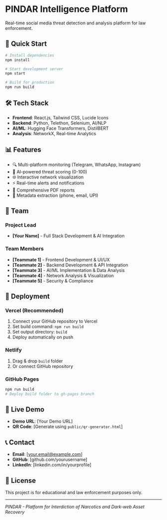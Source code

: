 # PINDAR Intelligence Platform

Real-time social media threat detection and analysis platform for law enforcement.

## 🚀 Quick Start

```bash
# Install dependencies
npm install

# Start development server
npm start

# Build for production
npm run build
```

## 🛠️ Tech Stack

- **Frontend**: React.js, Tailwind CSS, Lucide Icons
- **Backend**: Python, Telethon, Selenium, AI/NLP
- **AI/ML**: Hugging Face Transformers, DistilBERT
- **Analysis**: NetworkX, Real-time Analytics

## 📊 Features

- 🔍 Multi-platform monitoring (Telegram, WhatsApp, Instagram)
- 🤖 AI-powered threat scoring (0-100)
- 🌐 Interactive network visualization
- ⚡ Real-time alerts and notifications
- 📄 Comprehensive PDF reports
- 🔗 Metadata extraction (phone, email, UPI)

## 👥 Team

### Project Lead
- **[Your Name]** - Full Stack Development & AI Integration

### Team Members
- **[Teammate 1]** - Frontend Development & UI/UX
- **[Teammate 2]** - Backend Development & API Integration
- **[Teammate 3]** - AI/ML Implementation & Data Analysis
- **[Teammate 4]** - Network Analysis & Visualization
- **[Teammate 5]** - Security & Compliance

## 🚀 Deployment

### Vercel (Recommended)
1. Connect your GitHub repository to Vercel
2. Set build command: `npm run build`
3. Set output directory: `build`
4. Deploy automatically on push

### Netlify
1. Drag & drop `build` folder
2. Or connect GitHub repository

### GitHub Pages
```bash
npm run build
# Deploy build folder to gh-pages branch
```

## 📱 Live Demo

- **Demo URL**: [Your Demo URL]
- **QR Code**: [Generate using `public/qr-generator.html`]

## 📞 Contact

- **Email**: [your.email@example.com]
- **GitHub**: [github.com/yourusername]
- **LinkedIn**: [linkedin.com/in/yourprofile]

## 📄 License

This project is for educational and law enforcement purposes only.

---

*PINDAR - Platform for Interdiction of Narcotics and Dark-web Asset Recovery* 